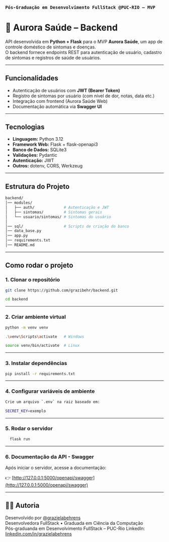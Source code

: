 ### `Pós-Graduação em Desenvolvimento FullStack @PUC-RIO – MVP` 

# 🌌 Aurora Saúde – Backend

API desenvolvida em **Python + Flask** para o MVP **Aurora Saúde**, um app de controle doméstico de sintomas e doenças.  
O backend fornece endpoints REST para autenticação de usuário, cadastro de sintomas e registros de saúde de usuários.

---

## Funcionalidades

-  Autenticação de usuários com **JWT (Bearer Token)**
-  Registro de sintomas por usuário (com nível de dor, notas, data etc.)
-  Integração com frontend (Aurora Saúde Web)
-  Documentação automática via **Swagger UI**

---

## Tecnologias

- **Linguagem:** Python 3.12
- **Framework Web:** Flask + flask-openapi3
- **Banco de Dados:** SQLite3
- **Validações:** Pydantic
- **Autenticação:** JWT
- **Outros:** dotenv, CORS, Werkzeug

---
## Estrutura do Projeto

```bash
backend/
│── modules/             
│   ├── auth/             # Autenticação e JWT
│   ├── sintomas/         # Sintomas gerais
│   └── usuario/sintomas/ # Sintomas do usuário
│
│── sql/                  # Scripts de criação do banco
│── data_base.py          
│── app.py                
│── requirements.txt     
│── README.md   
```   
---

## Como rodar o projeto

### 1. Clonar o repositório
```bash
git clone https://github.com/grazibehr/backend.git

cd backend
```
---

### 2. Criar ambiente virtual
```bash
python -m venv venv

.\venv\Scripts\activate   # Windows

source venv/bin/activate  # Linux
```
---

### 3. Instalar dependências
```bash
pip install -r requirements.txt
```
---

### 4. Configurar variáveis de ambiente
```bash
Crie um arquivo `.env` na raiz baseado em:

SECRET_KEY=exemplo
```
---

### 5. Rodar o servidor
```bash
  flask run
```
---

### 6. Documentação da API - Swagger

Após iniciar o servidor, acesse a documentação:

👉 [http://127.0.0.1:5000/openapi/swagger](http://127.0.0.1:5000/openapi/swagger)

---

## 👩‍💻 Autoria

Desenvolvido por [@grazielabehrens](https://github.com/grazibehr)              
Desenvolvedora FullStack • Graduada em Ciência da Computação  
Pós-graduanda em Desenvolvimento FullStack – PUC-Rio
LinkedIn: [linkedin.com/in/grazielabehrens](https://www.linkedin.com/in/grazielabehrens/) 
